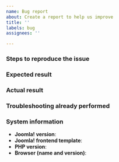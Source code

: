 ```yaml
---
name: Bug report
about: Create a report to help us improve
title: ''
labels: bug
assignees: ''

---
```


### Steps to reproduce the issue


### Expected result


### Actual result


### Troubleshooting already performed


### System information

* **Joomla! version**: 
* **Joomla! frontend template**: 
* **PHP version**: 
* **Browser (name and version)**: 
